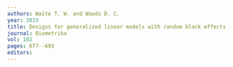 ```yaml
---
authors: Waite T. W. and Woods D. C. 
year: 2015 
title: Designs for generalized linear models with random block effects via information matrix approximations 
journal: Biometrika 
vol: 102 
pages: 677--693 
editors: 
---
```

